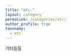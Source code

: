 ```yaml
---
title: "etc."
layout: category
permalink: /categories/etc/
author_profile: true
taxonomy:
  - etc
---
```

기타등등 
